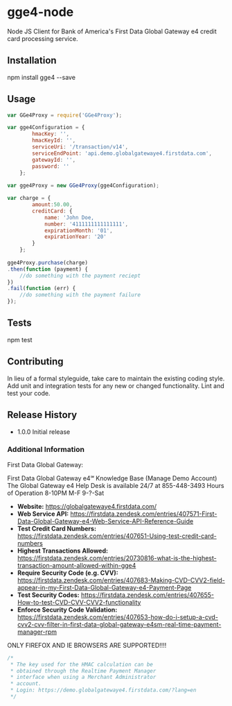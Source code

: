 gge4-node
=========

Node JS Client for Bank of America's First Data Global Gateway e4 credit card processing service.

## Installation

  npm install gge4 --save

## Usage

```javascript
var GGe4Proxy = require('GGe4Proxy');

var gge4Configuration = {
		hmacKey: '',
		hmacKeyId: '',
		serviceUri: '/transaction/v14',
		serviceEndPoint: 'api.demo.globalgatewaye4.firstdata.com',
		gatewayId: '',
		password: ''
	};
	
var gge4Proxy = new GGe4Proxy(gge4Configuration);

var charge = {
		amount:50.00, 
		creditCard: { 
			name: 'John Doe, 
			number: '4111111111111111', 
			expirationMonth: '01', 
			expirationYear: '20'
		}
	};
	
gge4Proxy.purchase(charge)
.then(function (payment) {
	//do something with the payment reciept
})
.fail(function (err) {
	//do something with the payment failure
});
```

## Tests

  npm test

## Contributing

In lieu of a formal styleguide, take care to maintain the existing coding style.
Add unit and integration tests for any new or changed functionality. Lint and test your code.

## Release History

* 1.0.0 Initial release


### Additional Information

First Data Global Gateway:

First Data Global Gateway e4℠ Knowledge Base (Manage Demo Account)
The Global Gateway e4 Help Desk is available 24/7 at 855-448-3493
Hours of Operation
8-10PM M-F
9-?-Sat

- **Website:** https://globalgatewaye4.firstdata.com/
- **Web Service API:** https://firstdata.zendesk.com/entries/407571-First-Data-Global-Gateway-e4-Web-Service-API-Reference-Guide
- **Test Credit Card Numbers:** https://firstdata.zendesk.com/entries/407651-Using-test-credit-card-numbers
- **Highest Transactions Allowed:** https://firstdata.zendesk.com/entries/20730816-what-is-the-highest-transaction-amount-allowed-within-gge4
- **Require Security Code (e.g. CVV):** https://firstdata.zendesk.com/entries/407683-Making-CVD-CVV2-field-appear-in-my-First-Data-Global-Gateway-e4-Payment-Page
- **Test Security Codes:** https://firstdata.zendesk.com/entries/407655-How-to-test-CVD-CVV-CVV2-functionality
- **Enforce Security Code Validation:** https://firstdata.zendesk.com/entries/407653-how-do-i-setup-a-cvd-cvv2-cvv-filter-in-first-data-global-gateway-e4sm-real-time-payment-manager-rpm


ONLY FIREFOX AND IE BROWSERS ARE SUPPORTED!!!!

```javascript
/*
 * The key used for the HMAC calculation can be 
 * obtained through the Realtime Payment Manager 
 * interface when using a Merchant Administrator 
 * account.
 * Login: https://demo.globalgatewaye4.firstdata.com/?lang=en
 */
 ```